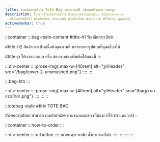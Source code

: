 ```yaml
---
title: รับผลิตกระเป๋าผ้า Tote Bag ออกแบบฟรี พร้อมสกรีนลาย ราคาถูก
description: โรงงานรับผลิตกระเป๋าผ้า สั่งทำกระเป๋าผ้าตามแบบ มีบริการออกแบบ
  พร้อมสกรีนโลโก้ ทรงก้นขยาย ทรงเกาหลี ทรงสี่เหลี่ยม ผ้าแคนวาส ผ้าโซลอน คุณภาพดี
activeNavbar: true
---
```


::container
  :::bag-main-content
  #title-h1
  รับผลิตกระเป๋าผ้า
  
  #title-h2
  สินค้ากระเป๋าคเนื้อผ้าคุณภาพดี หลากหลายรูปแบบที่คุณเลือกได้
  
  #title-p
  ให้เราออกแบบ หรือ สอบถามเราเพิ่มเติมได้ตอนนี้
  :::

  :::div-center
    ::::prose-img{.max-w-[40rem] alt="รูปHeader" src="/bag/cover-2-unsmushed.png"}
    ::::
  :::

  :::bag-btn
  :::

  :::div-center
    ::::prose-img{.max-w-[40rem] alt="รูปHeader" src="/bag/ราคากระเป๋าผ้า.png"}
    ::::
  :::
::

::totebag-style
#title
TOTE BAG

#description
สามารถ customize ตามขนาดและทรงที่ต้องการได้ (ผ้าแคนวาส)
::

::container
  :::how-to-order
  :::

  :::div-center
    ::::u-button
      :::::unwrap-mdc
      สั่งทำกระเป๋าผ้า
      :::::
    ::::
  :::
::

